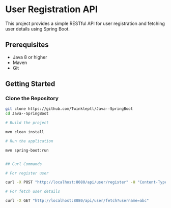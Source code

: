 # User Registration API

This project provides a simple RESTful API for user registration and fetching user details using Spring Boot.

## Prerequisites

- Java 8 or higher
- Maven
- Git

## Getting Started

### Clone the Repository

```sh
git clone https://github.com/Twinkleptl/Java--SpringBoot
cd Java--SpringBoot

# Build the project

mvn clean install

# Run the application

mvn spring-boot:run


## Curl Commands

# For register user

curl -X POST "http://localhost:8080/api/user/register" -H "Content-Type: application/json" -d '{"email": "john@example.com", "username":"abc" "password": "password123"}'

# For fetch user details

curl -X GET "http://localhost:8080/api/user/fetch?username=abc"
